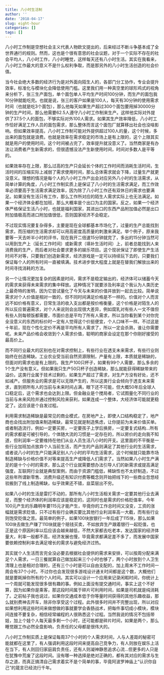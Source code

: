 ```yaml
---
title: 八小时生活制
author: ''
date: '2018-04-17'
slug: eight-hour
categories: []
tags: []
---
```

八小时工作制是空想社会主义代表人物欧文提出的，后来经过不断斗争基本成了全世界通行的规则。然而，这也是个很有意思的社会议题，对于一个实际不存在的社会平均人，八小时工作，八小时睡觉，这样每天还有八小时生活。其实在我看来，八小时工作最大的意义不是什么权利争取，而是那另外的八小时生活创造的社会价值。

当今社会绝大多数的经济行为是对外面向陌生人的，各部门分工协作，专业会提升效率，标准化与模块化会降低使用门槛。这里我们用一种真空里的球形鸡式的视角来分析下，张三生产面包，单个面包单人平均生产时间100分钟，而生产的面包我10分钟就能吃完。也就是说，张三的客户如果是100人，每天有30分钟的使用需求时间（也就是吃3个面包），那么他每天如果生产超过300个面包要用掉30000分钟的生产时间，那么他需要62.5人遵守八小时工作制来生产。这样他实际对外提供了37.5个人的面包，不够实际对外100人需求。如果其生产效率降低，八小时工作恰好满足工作人员的面包需求，那么整体而言这个面包厂就算移出社会也没啥影响。但如果效率提高，八小时工作制可能对外提供超过100人的量，这个时候，多出来的面包就是浪费。也就是效率在需求稳定的市场上是有上限的，这个上限其实就是用户的使用时间，这个时间被占完了，效率提升就没意义了。当然商家是有办法让消费者产生新需求的，但很遗憾没法产生新使用时间，时间对多数人是平等的。

如果效率存在上限，那么过高的生产只会延长个体的工作时间而消耗生活时间，生活时间的压缩实际上减弱了需求使用时间，那么总体需求就会下降，过量生产就更没意义。理想的情况是每个人的八小时工作产出会对应另外八小时的生活需求，从简单计算的角度，八小时工作制实质上是保证了八小时的生活需求满足，而工作效率必须要高于生活需求满足效率，因为除了八小时工作还有双休日的需求也要满足。如果没有生活只有工作，那么工作所对应的陌生人需求实际上也无法满足。如果一个经济体全都在加班，那么大概率是个出口为主的国家。反之，如果一个经济体严格保证生活八小时，也就是福利国家，其进出口的东西产品附加值必然是出口附加值极高而进口附加值很低，否则国家经济不会稳定。

不过现实情况要复杂得多，主要是现在全球都基本市场化了，过量的生产总能找到需求，而压缩的生活需求却可以用高密度高质量的刺激来满足。举个例子，原来我要等一天去听半小时的评书，现在我开二倍速15分钟就完了，多出的15分钟当然可以用到生产上（延长工作时间）或新需求（填补生活时间）上，前者总能找到人来消费我的生产，而后者对社会要求更多的娱乐项目。这个现状保证了即使生产生活时间不对等，只要我们创造新需求，经济游戏是一定可以持续玩下去的，只要我们保证每个人的所有时间一直被填满。技术进步很大程度上就是在替我们解放出来的时间寻找消耗的方法。

另一个让情况更加复杂的因素是时间，需求不是稳定输出的，经济体可以储蓄今天的需求来获得未来需求的集中释放。这种情况下就要涉及利率这个我认为人类历史上最奇特的发明，因为它尝试量化了今天与未来的价值并放到一起去比较。简单说需求对个人价值是相对一致的，但不同时间满足价格是不一样的。价值对个人而言远不如价格有意义，日常生活的收入支出都是按价格衡量，这个价格是对陌生人的所以反应普遍需求，对个人来说则会出现很大差异，例如腐乳对有些人一文不值但有些人则每顿饭都需要，市面价总是平均了所有人需求，所以当你看到某个对你完全没意义的东西的标价时一定有人觉得这个价挺便宜，个人口味不一样。不过这是十年前，现在个性化定价不再是平均所有人需求了，所以一定会杀熟，谁让你需要呢。未来产品价格会收敛到个人需求价值，聪明的商家会设定在那个你刚好接受的最高价上。

而不同行业最大的区别也在对需求控制上，有些行业在透支未来需求，有些行业则始终在创造稀缺。工业农业受当前自然资源限制，产量有上限，本质就是稀缺的，但面对的需求也是有上限的。我生产100只杯子，如果有99个人需要，那么多余的1个生产没有意义。但如果我只生产50只杯子创造稀缺，那么就能获得稀缺带来的溢价。这类行业属于技术过剩的，如果生产超过了需求，对生产方没有好处，还不如减产。但服务业的需求是可以无限产生的，所以这类行业会倾向于透支未来需求，直到把所有人的当前与未来时间占满，眼下还不可能，但大概50年后全球人口稳定后，这个需求也会达到上限。但金融业是个搅局者，它试图量化不同行业的当前与未来风险并通过控制风险来获利，如果连成一个整体，大经济体可能就更稳定了。这应该是个自发过程。

利用需求制造稀缺是最常见的商业模式，在房地产上，即使人口结构稳定了，地产商也会找出附加值来制造稀缺，最常见就是制造焦虑，让你提前为未来价值买单。或者制造流行，例如一定要买房，一定要孩子上学后换房，一定要复式结构…所有的需求都是可被引导的，个体随大流的习惯是一定存在的，所以房价的走向我不知道，但利润率一定要维持在他们从业人员生活八小时的开支。这里面的不平衡是一些行业加班加点放弃个人当前生活，而产生的产品则满足了其他行业的生活需求，或者说八小时的生产只能满足别人六小时的平均生活需求，这个时候就只能靠市场制造稀缺与价格价值不对等来提高生产或降低人们需求了。当然如果八小时生产满足的是十个小时的需求，那么这个行业就需要想办法引导人们的新需求或提高满足强度，互联网行业就是典型案例，而由于资源门槛低，稀缺性也不太好制造，不过这些年所谓新零售、消费升级还有知识付费等概念则开始把线下的一些商业忽悠经验搬到了线上制造稀缺，似乎效果还不错，韭菜层出不穷。

如果八小时的生活是雷打不动的，那所有八小时生活相关需求一定要其他行业去满足，而整个经济体的利润率应该是稳定的，这同时也是需求的价格贬值率，今年100元产生的乐趣明年要115元才能产生，毕竟你的工作总时间又没变，工资的涨幅就是需求贬值，只不过有些行业确实要比其他行业利润率高一大截，而有些行业则饱受贬值之苦。最简单的例子，如果100块放银行一年后成了115块，那么如果100块去做生产赚了110块就是个赔钱买卖，不如放弃生产跟着银行一起贬值，也正是这个原因利率以后应该会越来越低，不然大家都去吃老本，发达国家的经济体量大，利率一般都不高，经济发展也慢，毕竟需求都满足差不多了，而发展中国家要依赖控制利率去满足增长的需求与避免经济过热。

其实就个人生活而言完全没必要去根据社会提供的需求来安排，可以按周分配来满足个人需求，一日三餐就算自己做加起来三个小时也够了，两个小时放到个人卫生清理上也是相对合理的，还有三个小时是可以自由支配的，加上周末不工作时间一周会有37个小时。不过你也会发现很多游戏设计通关时间都是这个数，大概他们就是要耗掉你所有的个人时间。其实可以设计一个应用来记录闲暇时间，你统计上一个周就可能发现很多很有趣的事。例如上面没有提交通时间，事实上这个不好算，因为如果你是乘客，那这段时间属于碎片可利用时间，如果是司机就是纯消耗了。之前帖子我也说过，如果你交通成本低于你等量时间获得的其他乐趣收益，那么就别费神去开车，除非你享受这个过程。此外很多时间并不完整出现，所以对应如果想利用这些时间来做想做的事就要学会香肠战术，把每件事切成小模块，模块间连接不要复杂，相信经常编程的人很熟悉这个过程。当然我说的情况不包括带娃，加上个娃个人每天最多剩一个小时，还可能都是碎片时间，如果是两个，那么睡觉跟工作必然全盘影响，负责任的父母都是很伟大的。

八小时工作制实质上是保证每周37个小时的个人需求时间，人与人差距的秘密可能就都在这里了，有人强调利用这段时间来提高自己竞争力，有人则放在娱乐上活在当下，有人则回归家庭肩负责任，还有人则凝神静思追求心流…但更多的人只是在犹豫中荒废了这段时间。没有哪一种选择是绝对正确的，都有其对应的需求与生存之道，而真正搞清自己需求着实不是个简单的事，毕竟阿波罗神庙上“认识你自己”的箴言已经流行千年。